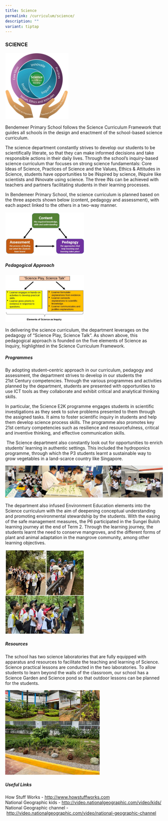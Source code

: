 ```yaml
---
title: Science
permalink: /curriculum/science/
description: ""
variant: tiptap
---
```

<h3>SCIENCE</h3>
<div class="isomer-image-wrapper">
<img style="width: 40%;" height="auto" width="100%" alt="" src="/images/science.png">
</div>
<p>Bendemeer Primary School follows the Science Curriculum Framework that
guides all schools in the design and enactment of the school-based science
curriculum.</p>
<p>The science department constantly strives to develop our students to be
scientifically literate, so that they can make informed decisions and take
responsible actions in their daily lives. Through the school’s inquiry-based
science curriculum thar focuses on strong science fundamentals: Core Ideas
of Science, Practices of Science and the Values, Ethics &amp; Attitudes
in Science, students have opportunities to be INspired by science, INquire
like scientists and INnovate using science. The three INs can be achieved
with teachers and partners facilitating students in their learning processes.</p>
<p>In Bendemeer Primary School, the science curriculum is planned based on
the three aspects shown below (content, pedagogy and assessment), with
each aspect linked to the others in a two-way manner.</p>
<div class="isomer-image-wrapper">
<img style="width:50%" height="auto" width="100%" src="/images/2%20(11).jpg">
</div>
<h5>Pedagogical Approach</h5>
<div class="isomer-image-wrapper">
<img style="width:50%" height="auto" width="100%" src="/images/3%20(8).jpg">
</div>
<p>In delivering the science curriculum, the department leverages on the
pedagogy of “Science Play, Science Talk”. As shown above, this pedagogical
approach is founded on the five elements of Science as Inquiry, highlighted
in the Science Curriculum Framework.</p>
<h5>Programmes</h5>
<p>By adopting student–centric approach in our curriculum, pedagogy and assessment,
the department strives to develop in our students the 21st&nbsp;Century
competencies. Through the various programmes and activities planned by
the department, students are presented with opportunities to use ICT tools
as they collaborate and exhibit critical and analytical thinking skills.
&nbsp;</p>
<p>In particular, the Science E2K programme engages students in scientific
investigations as they seek to solve problems presented to them through
the assigned tasks. It aims to foster scientific inquiry in students and
help them develop science process skills. The programme also promotes key
21st century competencies such as resilience and resourcefulness, critical
and inventive thinking, and effective communication skills.</p>
<p>&nbsp;The Science department also constantly look out for opportunities
to enrich students’ learning in authentic settings. This included the hydroponics
programme, through which the P3 students learnt a sustainable way to grow
vegetables in a land-scarce country like Singapore.</p>
<p></p>
<div class="isomer-image-wrapper">
<img style="width: 100%" height="auto" width="100%" alt="" src="/images/new_pic.jpg">
</div>
<p>The department also infused Environment Education elements into the Science
curriculum with the aim of deepening conceptual understanding and promoting
environmental stewardship by the students. With the easing of the safe
management measures, the P6 participated in the Sungei Buloh learning journey
at the end of Term 2. Through the learning journey, the students learnt
the need to conserve mangroves, and the different forms of plant and animal
adaptation in the mangrove community, among other learning objectives.</p>
<p></p>
<div class="isomer-image-wrapper">
<img style="width: 50%;" height="auto" width="100%" alt="" src="/images/science_LJ.jpg">
</div>
<h5>Resources</h5>
<p>The school has two science laboratories that are fully equipped with apparatus
and resources to facilitate the teaching and learning of Science. Science
practical lessons are conducted in the two laboratories.&nbsp;To allow
students to learn beyond the walls of the classroom, our school has&nbsp;a
Science Garden and Science pond so that outdoor lessons can be planned
for the students.</p>
<p></p>
<div class="isomer-image-wrapper">
<img style="width: 60%;" height="auto" width="100%" alt="" src="/images/Science_pond_garden.jpg">
</div>
<h5>Useful Links</h5>
<p>How Stuff Works -&nbsp;<a href="http://www.howstuffworks.com/" rel="noopener noreferrer nofollow" target="_blank">http://www.howstuffworks.com</a> 
<br>National Geographic kids -&nbsp;<a href="http://video.nationalgeographic.com/video/kids/" rel="noopener noreferrer nofollow" target="_blank">http://video.nationalgeographic.com/video/kids/</a> 
<br>National Geographic channel -&nbsp;<a href="http://video.nationalgeographic.com/video/national-geographic-channel" rel="noopener noreferrer nofollow" target="_blank">http://video.nationalgeographic.com/video/national-geographic-channel</a> 
</p>